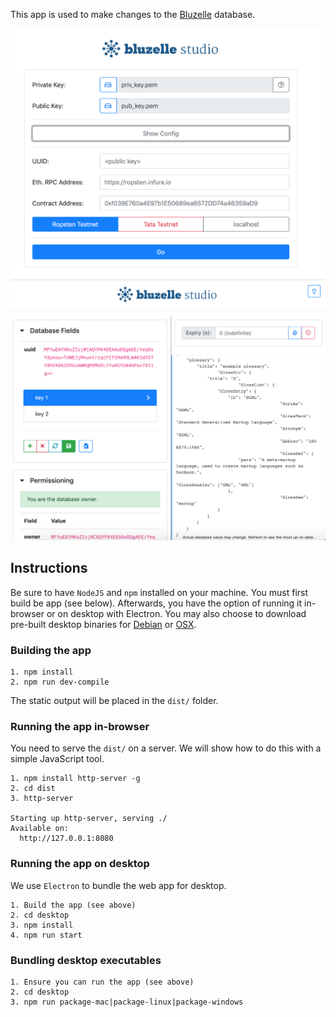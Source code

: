 This app is used to make changes to the [Bluzelle](https://bluzelle.com/) database.


<img src="screen1.png"/>
<img src="screen2.png"/>


## Instructions

Be sure to have `NodeJS` and `npm` installed on your machine. You must first build be app (see below). Afterwards, you have the option of running it in-browser or on desktop with Electron. You may also choose to download pre-built desktop binaries for [Debian](https://bluzelle.jfrog.io/bluzelle/list/debian-local/pool/) or [OSX](https://bluzelle.jfrog.io/bluzelle/list/OSX/).


### Building the app

```
1. npm install
2. npm run dev-compile
```

The static output will be placed in the `dist/` folder.


### Running the app in-browser

You need to serve the `dist/` on a server. We will show how to do this with a simple JavaScript tool.

```
1. npm install http-server -g
2. cd dist
3. http-server

Starting up http-server, serving ./
Available on:
  http://127.0.0.1:8080
```


### Running the app on desktop

We use `Electron` to bundle the web app for desktop.

```
1. Build the app (see above)
2. cd desktop
3. npm install
4. npm run start
```


### Bundling desktop executables 

```
1. Ensure you can run the app (see above)
2. cd desktop
3. npm run package-mac|package-linux|package-windows
```
